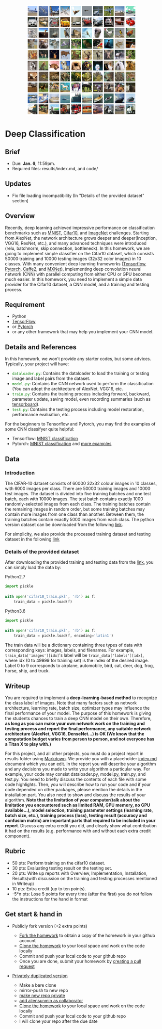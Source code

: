 <center>
<img src="README_files/Overview.png" alt="overview" style="float:middle;">
</center>

# Deep Classification

## Brief
* Due: <b>Jan. 6</b>, 11:59pm.
* Required files: results/index.md, and code/

## Updates
* Fix file loading incompatibility (In "Details of the provided dataset" section)

## Overview

Recently, deep learning achieved impressive performance on classification benchmarks such as [MNIST](http://yann.lecun.com/exdb/mnist/), [Cifar10](https://www.cs.toronto.edu/~kriz/cifar.html), and [ImageNet](http://www.image-net.org/challenges/LSVRC/) challenges. Starting from AlexNet, the network architecture grows deeper and deeper(Inception, VGG16, ResNet, etc.), and many advanced techniques were introduced (relu, batchnorm, skip connection, bottleneck). In this homework, we are going to implement simple classifier on the Cifar10 dataset, which consists 50000 training and 10000 testing images (32x32 color images) in 10 classes. With many convenient deep learning frameworks ([Tensorflow](https://www.tensorflow.org/), [Pytorch](http://pytorch.org/), [Caffe2](https://caffe2.ai/), and [MXNet](https://mxnet.apache.org/)), implementing deep convolution neural network (CNN) with parallel computing from either CPU or GPU becomes much easier. In this homework, you need to implement a simple data provider for the Cifar10 dataset, a CNN model, and a training and testing process.
     
## Requirement   

- Python
- [TensorFlow](https://www.tensorflow.org/)
- or [Pytorch](http://pytorch.org/)
- or any other framework that may help you implement your CNN model.

## Details and References
In this homework, we won't provide any starter codes, but some advices. Typically, your project will have:
<ul>
    <li><code><font color="green">dataloader.py</font></code>: Contains the dataloader to load the training or testing image and label pairs from the dataset.</li>
    <li><code><font color="green">model.py</font></code>: Contains the CNN network used to perform the classification (You can adopt the architecture of AlexNet, VGG16, etc.</li>
    <li><code><font color="green">train.py</font></code>: Contains the training process including forward, backward, parameter update, saving model, even recording summaries (such as <a href="https://www.tensorflow.org/get_started/summaries_and_tensorboard">tensorboard</a>). </li>
    <li><code><font color="green">test.py</font></code>: Contains the testing process including model restoration, performance evaluation, etc.</li>
</ul>
For the beginners to Tensorflow and Pytorch, you may find the examples of some CNN classifyer quite helpful:

- Tensorflow: [MNIST classification](https://www.tensorflow.org/get_started/mnist/pros)
- Pytorch: [MNIST classification](https://github.com/pytorch/examples/tree/master/mnist) and [more examples](https://l.facebook.com/l.php?u=https%3A%2F%2Fgithub.com%2Fyunjey%2Fpytorch-tutorial%2Ftree%2Fmaster%2Ftutorials%2F01-basics%2Ffeedforward_neural_network&h=ATOBZC-GSOBfyVc8xBqK5lCsQWmLmqDLinggvjmwbDGwfrCofXoP5a2o45csrl0vFUP3rOBzaKSgnpydRtvgItgMAHqL2R5pxSDVJ-JGYNo9kU8OuPPH4dgDI5rj7E_DqwetWg)

## Data

### Introduction

The CIFAR-10 dataset consists of 60000 32x32 colour images in 10 classes, with 6000 images per class. There are 50000 training images and 10000 test images. 
The dataset is divided into five training batches and one test batch, each with 10000 images. The test batch contains exactly 1000 randomly-selected images from each class. The training batches contain the remaining images in random order, but some training batches may contain more images from one class than another. Between them, the training batches contain exactly 5000 images from each class. The python version dataset can be downloaded from the following [link](https://www.cs.toronto.edu/~kriz/cifar-10-python.tar.gz).

For simplicity, we also provide the processed training dataset and testing dataset in the following [link](https://drive.google.com/drive/folders/1-G9TyQel2jp51weUrq3yvatGG6PZYVu8?usp=sharing)

### Details of the provided dataset
After downloading the provided training and testing data from the [link](https://drive.google.com/drive/folders/1-G9TyQel2jp51weUrq3yvatGG6PZYVu8?usp=sharing), you can simply load the data by:

Python2.7
```python
import pickle

with open('cifar10_train.pkl', 'rb') as f:
    train_data = pickle.load(f)
```
Python3.6
```python
import pickle

with open('cifar10_train.pkl', 'rb') as f:
    train_data = pickle.load(f, encoding='latin1')
```
The train data will be a dictionary containing three types of data with corresponding keys: images, labels, and filenames. For example, <code>train_data['images'][idx]</code>'s label will be <code>train_data['labels'][idx]</code>, where idx (0 to 49999 for training set) is the index of the desired image. Label 0 to 9 corresponds to airplane, automobile, bird, cat, deer, dog, frog, horse, ship, and truck. 



## Writeup
    
You are required to implement a **deep-learning-based method** to recognize the class label of images. Note that many factors such as network architecture, learning rate, batch size, optimizer types may influence the final performance of your model. The purpose of this homework is giving the students chances to train a deep CNN model on their own. Therefore, **as long as you can make your own network work on the training and testing process and report the final performance, any suitable network architecture (AlexNet, VGG16, DenseNet...) is OK (We know that the computation budget varies from person to person, and not everyone has a Titan X to play with.)**
 
For this project, and all other projects, you must do a project report in results folder using [Markdown](https://help.github.com/articles/markdown-basics). We provide you with a placeholder [index.md](./results/index.md) document which you can edit. In the report you will describe your algorithm and any decisions you made to write your algorithm a particular way. For example, your code may consist dataloader.py, model.py, train.py, and test.py. You need to briefly discuss the contents of each file with some code highlights. 
Then, you will describe how to run your code and if your code depended on other packages, please mention the details in the installation part. You also need to show and discuss the results of your algorithm. **Note that the limitation of your computer(talk about the limitation you encountered such as limited RAM, GPU memory, no GPU available...), model selection, training parameter settings (learning rate, batch size, etc.), training process (loss), testing result (accuracy and confusion matrix) are important parts that required to be included in your report**. Discuss any extra credit you did, and clearly show what contribution it had on the results (e.g. performance with and without each extra credit component).


## Rubric
<ul>
   <li> 50 pts: Perform training on the cifar10 dataset. </li>
	<li> 30 pts: Evaluating testing result on the testing set.  </li>
   <li> 20 pts: Write up reports with Overview, Implementation, Installation, Results(with discussion on the training and testing processes mentioned in Writeup) </li>
   <li> 10 pts: Extra credit (up to ten points).</li>
   <li> -5*n pts: Lose 5 points for every time (after the first) you do not follow the instructions for the hand in format </li>
</ul> 

## Get start & hand in
* Publicly fork version (+2 extra points)
	- [Fork the homework](https://education.github.com/guide/forks) to obtain a copy of the homework in your github account
	- [Clone the homework](http://gitref.org/creating/#clone) to your local space and work on the code locally
	- Commit and push your local code to your github repo
	- Once you are done, submit your homework by [creating a pull request](https://help.github.com/articles/creating-a-pull-request)

* [Privately duplicated version](https://help.github.com/articles/duplicating-a-repository)
  - Make a bare clone
  - mirror-push to new repo
  - [make new repo private](https://help.github.com/articles/making-a-private-repository-public)
  - [add aliensunmin as collaborator](https://help.github.com/articles/adding-collaborators-to-a-personal-repository)
  - [Clone the homework](http://gitref.org/creating/#clone) to your local space and work on the code locally
  - Commit and push your local code to your github repo
  - I will clone your repo after the due date

